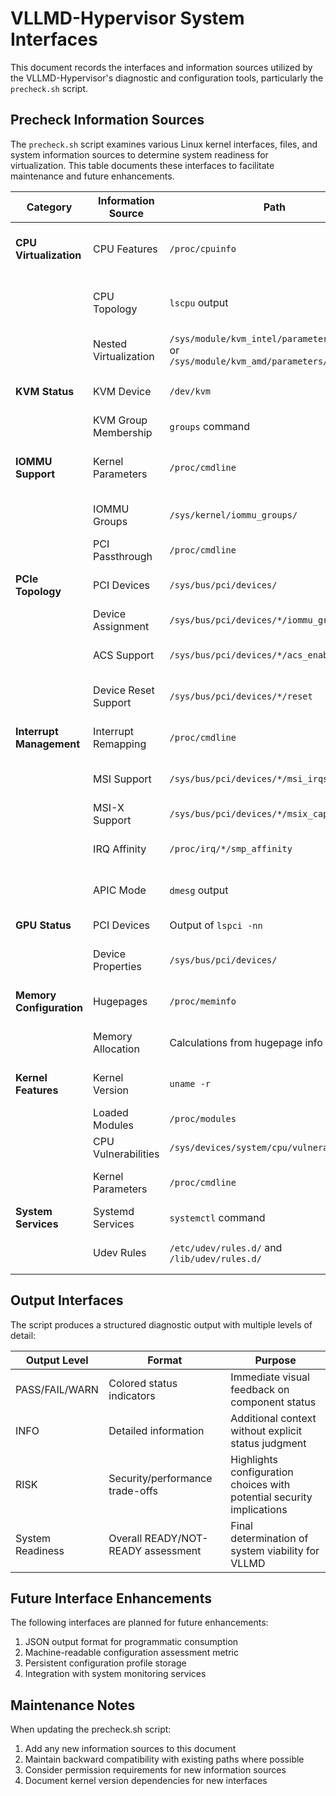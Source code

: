 # VLLMD-Hypervisor System Interfaces

This document records the interfaces and information sources utilized by the VLLMD-Hypervisor's diagnostic and configuration tools, particularly the `precheck.sh` script.

## Precheck Information Sources

The `precheck.sh` script examines various Linux kernel interfaces, files, and system information sources to determine system readiness for virtualization. This table documents these interfaces to facilitate maintenance and future enhancements.

| Category | Information Source | Path | Description | Permissions Required |
|----------|-------------------|------|-------------|----------------------|
| **CPU Virtualization** | CPU Features | `/proc/cpuinfo` | Checks for VMX/SVM flags indicating virtualization support | User |
| | CPU Topology | `lscpu` output | Retrieves socket count, cores per socket, and threads per core | User |
| | Nested Virtualization | `/sys/module/kvm_intel/parameters/nested` or<br>`/sys/module/kvm_amd/parameters/nested` | Checks if nested virtualization is enabled | User |
| **KVM Status** | KVM Device | `/dev/kvm` | Verifies KVM device exists and is accessible | User |
| | KVM Group Membership | `groups` command | Determines if user is in kvm group | User |
| **IOMMU Support** | Kernel Parameters | `/proc/cmdline` | Checks for IOMMU enablement flags (intel_iommu=on, amd_iommu=on) | User |
| | IOMMU Groups | `/sys/kernel/iommu_groups/` | Examines IOMMU group structure and isolation | User |
| | PCI Passthrough | `/proc/cmdline` | Checks for iommu=pt parameter | User |
| **PCIe Topology** | PCI Devices | `/sys/bus/pci/devices/` | Discovers PCI devices and their properties | User |
| | Device Assignment | `/sys/bus/pci/devices/*/iommu_group` | Maps devices to their IOMMU groups | User |
| | ACS Support | `/sys/bus/pci/devices/*/acs_enabled` | Verifies ACS (Access Control Services) status | User |
| | Device Reset Support | `/sys/bus/pci/devices/*/reset` | Checks if device supports reset functionality | User |
| **Interrupt Management** | Interrupt Remapping | `/proc/cmdline` | Checks for intremap/irqremap parameters | User |
| | MSI Support | `/sys/bus/pci/devices/*/msi_irqs` | Detects MSI (Message Signaled Interrupts) capability | User |
| | MSI-X Support | `/sys/bus/pci/devices/*/msix_cap` | Verifies MSI-X interrupt capability | User |
| | IRQ Affinity | `/proc/irq/*/smp_affinity` | Checks for IRQ CPU affinity control capability | User |
| | APIC Mode | `dmesg` output | Detects x2APIC mode status | User (sometimes root) |
| **GPU Status** | PCI Devices | Output of `lspci -nn` | Detects NVIDIA GPUs by vendor ID (10de) | User |
| | Device Properties | `/sys/bus/pci/devices/` | Examines GPU capabilities and configuration | User |
| **Memory Configuration** | Hugepages | `/proc/meminfo` | Checks hugepage configuration and availability | User |
| | Memory Allocation | Calculations from hugepage info | Determines total memory allocated for hugepages | User |
| **Kernel Features** | Kernel Version | `uname -r` | Verifies kernel version meets requirements | User |
| | Loaded Modules | `/proc/modules` | Checks for VFIO and related modules | User |
| | CPU Vulnerabilities | `/sys/devices/system/cpu/vulnerabilities/*` | Examines CPU security mitigations | User |
| | Kernel Parameters | `/proc/cmdline` | Checks for security/performance optimization flags | User |
| **System Services** | Systemd Services | `systemctl` command | Verifies status of required services | User |
| | Udev Rules | `/etc/udev/rules.d/` and<br>`/lib/udev/rules.d/` | Checks for VFIO device permission rules | User |

## Output Interfaces

The script produces a structured diagnostic output with multiple levels of detail:

| Output Level | Format | Purpose |
|--------------|--------|---------|
| PASS/FAIL/WARN | Colored status indicators | Immediate visual feedback on component status |
| INFO | Detailed information | Additional context without explicit status judgment |
| RISK | Security/performance trade-offs | Highlights configuration choices with potential security implications |
| System Readiness | Overall READY/NOT-READY assessment | Final determination of system viability for VLLMD |

## Future Interface Enhancements

The following interfaces are planned for future enhancements:

1. JSON output format for programmatic consumption
2. Machine-readable configuration assessment metric
3. Persistent configuration profile storage
4. Integration with system monitoring services

## Maintenance Notes

When updating the precheck.sh script:

1. Add any new information sources to this document
2. Maintain backward compatibility with existing paths where possible
3. Consider permission requirements for new information sources
4. Document kernel version dependencies for new interfaces
